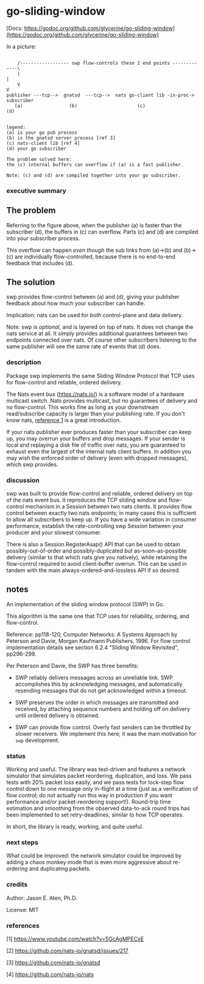 # go-sliding-window

[Docs: https://godoc.org/github.com/glycerine/go-sliding-window](https://godoc.org/github.com/glycerine/go-sliding-window)


In a picture:

~~~

    /------------------ swp flow-controls these 2 end points -------------\
    |                                                                     |
    V                                                                     V
publisher ---tcp-->  gnatsd  ---tcp-->  nats go-client lib -in-proc-> subscriber
   (a)                 (b)                      (c)                      (d)


legend:
(a) is your go pub process
(b) is the gnatsd server process [ref 3]
(c) nats-client lib [ref 4]
(d) your go subscriber

The problem solved here:
the (c) internal buffers can overflow if (a) is a fast publisher.

Note: (c) and (d) are compiled together into your go subscriber.
~~~

### executive summary

The problem
-----------
Referring to the figure above, when the publisher (a) is faster than the subscriber (d),
the buffers in (c) can overflow. Parts (c) and (d) are compiled
into your subscriber process.

This overflow can happen *even though* the sub links
from (a)->(b) and (b)->(c) are individually
flow-controlled, because there is no end-to-end
feedback that includes (d).

The solution
------------

swp provides flow-control between (a) and (d), giving your
publisher feedback about how much your subscriber can handle.

Implication: nats can be used for *both* control-plane and data delivery.

Note: swp is *optional*, and is layered on top of nats.
It does not change the nats service at all. It simply provides
additional guarantees between two endpoints connected
over nats. Of course other subscribers listening to the same
publisher will see the same rate of events that (d) does.

### description

Package swp implements the same Sliding Window Protocol that
TCP uses for flow-control and reliable, ordered delivery.

The Nats event bus (https://nats.io/) is a
software model of a hardware multicast
switch. Nats provides multicast, but no guarantees of delivery
and no flow-control. This works fine as long as your
downstream read/subscribe capacity is larger than your
publishing rate. If you don't know nats,
[reference 1](https://www.youtube.com/watch?v=5GcAgMPECxE)
is a great introduction.

If your nats publisher ever produces
faster than your subscriber can keep up, you may overrun
your buffers and drop messages. If your sender is local
and replaying a disk file of traffic over nats, you are
guaranteed to exhaust even the largest of the internal
nats client buffers. In addition you may wish the enforced
order of delivery (even with dropped messages), which
swp provides.


### discussion

swp was built to provide flow-control and reliable, ordered
delivery on top of the nats event bus. It reproduces the
TCP sliding window and flow-control mechanism in a
Session between two nats clients. It provides flow
control between exactly two nats endpoints; in many
cases this is sufficient to allow all subscribers to
keep up. If you have a wide variation in consumer
performance, establish the rate-controlling
swp Session between your producer and your slowest consumer.

There is also a Session.RegisterAsap() API that can be
used to obtain possibly-out-of-order and possibly-duplicated
but as-soon-as-possible delivery (similar to that which
nats give you natively), while retaining the
flow-control required to avoid client-buffer overrun.
This can be used in tandem with the main always-ordered-and-lossless
API if so desired.

## notes

An implementation of the sliding window protocol (SWP) in Go.

This algorithm is the same one that TCP uses for reliability,
ordering, and flow-control.

Reference: pp118-120, Computer Networks: A Systems Approach
  by Peterson and Davie, Morgan Kaufmann Publishers, 1996.
  For flow control implementation details see section 6.2.4
  "Sliding Window Revisited", pp296-299.

Per Peterson and Davie, the SWP has three benefits:

 * SWP reliably delivers messages across an unreliable link. SWP accomplishes this by acknowledging messages, and automatically resending messages that do not get acknowledged within a timeout.

 * SWP preserves the order in which messages are transmitted and received, by attaching sequence numbers and holding off on delivery until ordered delivery is obtained.

 * SWP can provide flow control. Overly fast senders can be throttled by slower receivers. We implement this here; it was the main motivation for `swp` development.

### status

Working and useful. The library was test-driven and features a network simulator that simulates packet reordering, duplication, and loss. We pass tests with 20% packet loss easily, and we pass tests for lock-step flow control down to one message only in-flight at a time (just as a verification of flow control; do not actually run this way in production if you want performance and/or packet-reordering support!). Round-trip time estimation and smoothing from the observed data-to-ack round trips has been implemented to set retry-deadlines, similar to how TCP operates.

In short, the library is ready, working, and quite useful.

### next steps

What could be improved: the network simulator could be improved by adding a chaos monkey mode that is even more aggressive about re-ordering and duplicating packets.

### credits

Author: Jason E. Aten, Ph.D.

License: MIT

### references

[1] https://www.youtube.com/watch?v=5GcAgMPECxE

[2] https://github.com/nats-io/gnatsd/issues/217

[3] https://github.com/nats-io/gnatsd

[4] https://github.com/nats-io/nats
